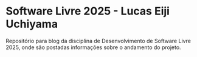 # Software Livre 2025 - Lucas Eiji Uchiyama

Repositório para blog da disciplina de Desenvolvimento de Software Livre 2025, onde são postadas informações sobre o andamento do projeto.
